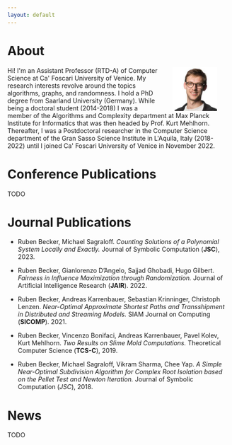 ```yaml
---
layout: default
---
```


# About

<img src="figures/ruben.jpg" align="right" width="20%" hspace="30" vspace="0" alt="be balanced" />

Hi! I'm an Assistant Professor (RTD-A) of Computer Science at Ca' Foscari University of Venice. My research interests revolve around the topics algorithms, graphs, and randomness. I hold a PhD degree from Saarland University (Germany). While being a doctoral student (2014-2018) I was a member of the Algorithms and Complexity department at Max Planck Institute for Informatics that was then headed by Prof. Kurt Mehlhorn. Thereafter, I was a Postdoctoral researcher in the Computer Science department of the Gran Sasso Science Institute in L'Aquila, Italy (2018-2022) until I joined Ca' Foscari University of Venice in November 2022.


# Conference Publications
TODO

# Journal Publications

* Ruben Becker, Michael Sagraloff. *Counting Solutions of a Polynomial System Locally and Exactly.*
Journal of Symbolic Computation (**JSC**), 2023.

* Ruben Becker, Gianlorenzo D’Angelo, Sajjad Ghobadi, Hugo Gilbert. *Fairness in Influence Maximization through Randomization.*
Journal of Artificial Intelligence Research (**JAIR**). 2022.

* Ruben Becker, Andreas Karrenbauer, Sebastian Krinninger, Christoph Lenzen. *Near-Optimal Approximate Shortest Paths and Transshipment in Distributed and Streaming Models.*
SIAM Journal on Computing (**SICOMP**). 2021.

* Ruben Becker, Vincenzo Bonifaci, Andreas Karrenbauer, Pavel Kolev, Kurt Mehlhorn. *Two Results on Slime Mold Computations.* Theoretical Computer Science (**TCS-C**), 2019.

* Ruben Becker, Michael Sagraloff, Vikram Sharma, Chee Yap. *A Simple Near-Optimal Subdivision Algorithm for Complex Root Isolation based on the Pellet Test and Newton Iteration.* Journal of Symbolic Computation (*JSC*), 2018.


# News
TODO